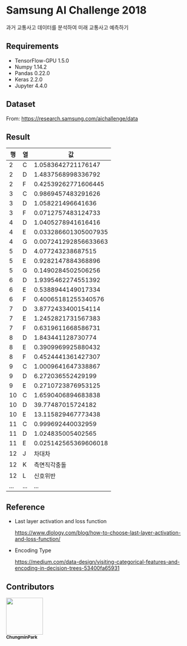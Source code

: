 # Samsung AI Challenge 2018

과거 교통사고 데이터를 분석하여 미래 교통사고 예측하기

## Requirements
- TensorFlow-GPU 1.5.0
- Numpy 1.14.2
- Pandas 0.22.0
- Keras 2.2.0
- Jupyter 4.4.0

## Dataset
From: https://research.samsung.com/aichallenge/data

## Result
행 | 열 | 값
--|---|--
2 | C | 1.0583642721176147
2 | D | 1.4837568998336792
2 | F | 0.42539262771606445
3 | C | 0.9869457483291626
3 | D | 1.058221496641636
3 | F | 0.0712757483124733
4 | D | 1.0405278941616416
4 | E | 0.033286601305007935
4 | G | 0.007241292856633663
5 | D | 4.077243238687515
5 | E | 0.9282147884368896
5 | G | 0.1490284502506256
6 | D | 1.9395462274551392
6 | E | 0.5388944149017334
6 | F | 0.40065181255340576
7 | D | 3.8772433400154114
7 | E | 1.2452821731567383
7 | F | 0.6319611668586731
8 | D | 1.843441128730774
8 | E | 0.3909969925880432
8 | F | 0.4524441361427307
9 | C | 1.0009641647338867
9 | D | 6.272036552429199
9 | E | 0.2710723876953125
10 | C | 1.6590406894683838
10 | D | 39.77487015724182
10 | E | 13.115829467773438
11 | C | 0.999692440032959
11 | D | 1.024835005402565
11 | E | 0.025142565369606018
12 | J | 차대차
12 | K | 측면직각충돌
12 | L | 신호위반
... | ... | ...

## Reference
- Last layer activation and loss function

  https://www.dlology.com/blog/how-to-choose-last-layer-activation-and-loss-function/
  
- Encoding Type

  https://medium.com/data-design/visiting-categorical-features-and-encoding-in-decision-trees-53400fa65931

## Contributors
<img src="https://avatars3.githubusercontent.com/u/15935262?s=400&v=4" width="100px;" /><br /><sub><b>ChungminPark</b></sub>
